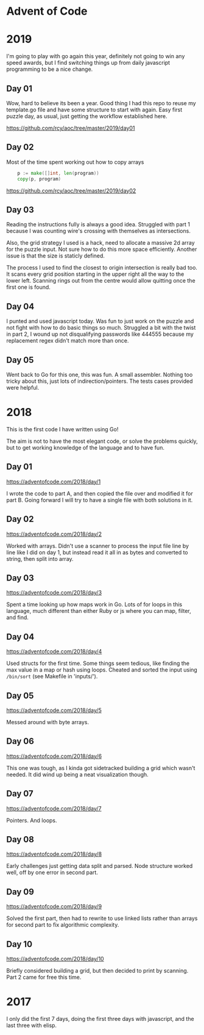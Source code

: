 # Advent of Code

# 2019

I'm going to play with go again this year, definitely not going to win
any speed awards, but I find switching things up from daily
javascript programming to be a nice change.

## Day 01

Wow, hard to believe its been a year.  Good thing I had this repo to
reuse my template.go file and have some structure to start with again.
Easy first puzzle day, as usual, just getting the workflow established
here.

https://github.com/rcy/aoc/tree/master/2019/day01

## Day 02

Most of the time spent working out how to copy arrays

```go
	p := make([]int, len(program))
	copy(p, program)
```

https://github.com/rcy/aoc/tree/master/2019/day02

## Day 03

Reading the instructions fully is always a good idea.  Struggled with part 1 because I was counting wire's crossing with themselves as intersections.

Also, the grid strategy I used is a hack, need to allocate a massive 2d array for the puzzle input.  Not sure how to do this more space efficiently.  Another issue is that the size is staticly defined.

The process I used to find the closest to origin intersection is really bad too.  It scans every grid position starting in the upper right all the way to the lower left.  Scanning rings out from the centre would allow quitting once the first one is found.

## Day 04

I punted and used javascript today.  Was fun to just work on the puzzle and not fight with how to do basic things so much.  Struggled a bit with the twist in part 2, I wound up not disqualifying passwords like 444555 because my replacement regex didn't match more than once.

## Day 05

Went back to Go for this one, this was fun.  A small assembler.  Nothing too tricky about this, just lots of indirection/pointers.  The tests cases provided were helpful.

# 2018

This is the first code I have written using Go!

The aim is not to have the most elegant code, or solve the problems
quickly, but to get working knowledge of the language and to have fun.

## Day 01
https://adventofcode.com/2018/day/1

I wrote the code to part A, and then copied the file over and modified
it for part B.  Going forward I will try to have a single file with
both solutions in it.

## Day 02
https://adventofcode.com/2018/day/2

Worked with arrays.  Didn't use a scanner to process the input file
line by line like I did on day 1, but instead read it all in as bytes
and converted to string, then split into array.

## Day 03
https://adventofcode.com/2018/day/3

Spent a time looking up how maps work in Go.  Lots of for loops in
this language, much different than either Ruby or js where you can
map, filter, and find.

## Day 04
https://adventofcode.com/2018/day/4

Used structs for the first time.  Some things seem tedious, like
finding the max value in a map or hash using loops.  Cheated and
sorted the input using `/bin/sort` (see Makefile in 'inputs/').

## Day 05
https://adventofcode.com/2018/day/5

Messed around with byte arrays.

## Day 06
https://adventofcode.com/2018/day/6

This one was tough, as I kinda got sidetracked building a grid which
wasn't needed.  It did wind up being a neat visualization though.

## Day 07
https://adventofcode.com/2018/day/7

Pointers.  And loops.

## Day 08
https://adventofcode.com/2018/day/8

Early challenges just getting data split and parsed.  Node structure
worked well, off by one error in second part.

## Day 09
https://adventofcode.com/2018/day/9

Solved the first part, then had to rewrite to use linked lists rather
than arrays for second part to fix algorithmic complexity.

## Day 10
https://adventofcode.com/2018/day/10

Briefly considered building a grid, but then decided to print by
scanning.  Part 2 came for free this time.

# 2017

I only did the first 7 days, doing the first three days with javascript, and the last three with elisp.
